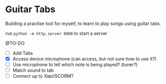 # Guitar Tabs

Building a practise tool for myself, to learn to play songs using guitar tabs.

run `python -m http.server 8000` to start a server

@TO-DO

- [ ] Add Tabs
- [x] Access device microphone (can access, but not sure how to use it?)
- [ ] Use microphone to tell which note is being played? (tuner?)
- [ ] Match sound to tab
- [ ] Connect up to Xapi/SCORM?
